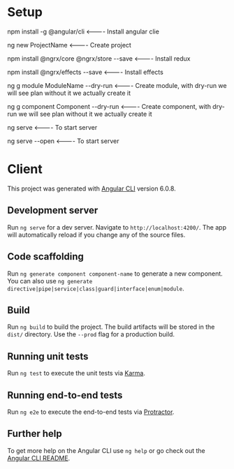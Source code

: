 # Setup

npm install -g @angular/cli <---- Install angular clie

ng new ProjectName  <---- Create project

npm install @ngrx/core @ngrx/store --save <---- Install redux

npm install @ngrx/effects --save <---- Install effects

ng g module ModuleName --dry-run  <---- Create module, with dry-run we will see plan without it we actually create it

ng g component Component --dry-run <---- Create component, with dry-run we will see plan without it we actually create it

ng serve <---- To start server

ng serve --open <---- To start server

# Client

This project was generated with [Angular CLI](https://github.com/angular/angular-cli) version 6.0.8.

## Development server

Run `ng serve` for a dev server. Navigate to `http://localhost:4200/`. The app will automatically reload if you change any of the source files.

## Code scaffolding

Run `ng generate component component-name` to generate a new component. You can also use `ng generate directive|pipe|service|class|guard|interface|enum|module`.

## Build

Run `ng build` to build the project. The build artifacts will be stored in the `dist/` directory. Use the `--prod` flag for a production build.

## Running unit tests

Run `ng test` to execute the unit tests via [Karma](https://karma-runner.github.io).

## Running end-to-end tests

Run `ng e2e` to execute the end-to-end tests via [Protractor](http://www.protractortest.org/).

## Further help

To get more help on the Angular CLI use `ng help` or go check out the [Angular CLI README](https://github.com/angular/angular-cli/blob/master/README.md).
